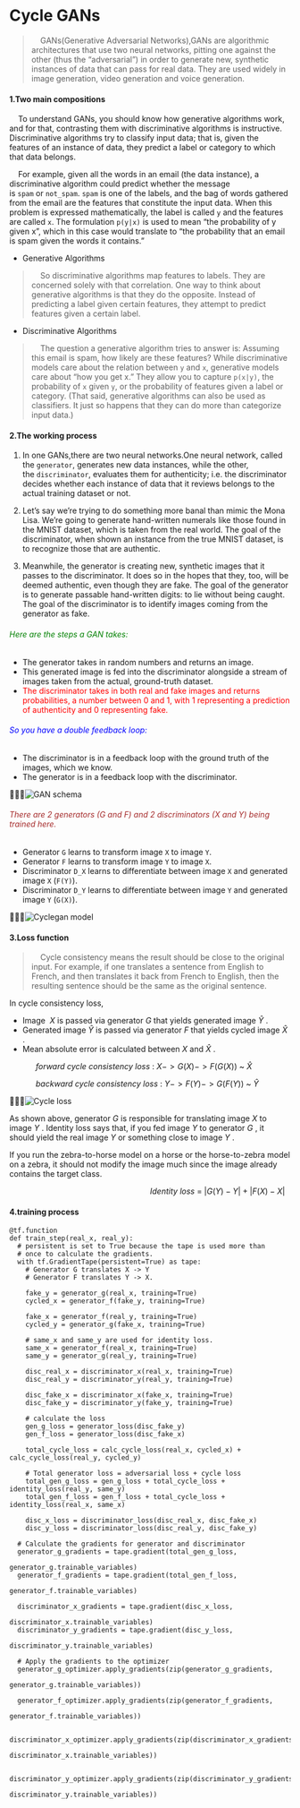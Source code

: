 # Cycle GANs

>     GANs(Generative Adversarial Networks),GANs are algorithmic architectures that use two neural networks, pitting one against the other (thus the “adversarial”) in order to generate new, synthetic instances of data that can pass for real data. They are used widely in image generation, video generation and voice generation.

#### 1.Two main compositions

    To understand GANs, you should know how generative algorithms work, and for that, contrasting them with discriminative algorithms is instructive. Discriminative algorithms try to classify input data; that is, given the features of an instance of data, they predict a label or category to which that data belongs.

    For example, given all the words in an email (the data instance), a discriminative algorithm could predict whether the message is `spam` or `not_spam`. `spam` is one of the labels, and the bag of words gathered from the email are the features that constitute the input data. When this problem is expressed mathematically, the label is called `y` and the features are called `x`. The formulation `p(y|x)` is used to mean “the probability of y given x”, which in this case would translate to “the probability that an email is spam given the words it contains.”

* Generative Algorithms

>     So discriminative algorithms map features to labels. They are concerned solely with that correlation. One way to think about generative algorithms is that they do the opposite. Instead of predicting a label given certain features, they attempt to predict features given a certain label.

* Discriminative Algorithms

>     The question a generative algorithm tries to answer is: Assuming this email is spam, how likely are these features? While discriminative models care about the relation between `y` and `x`, generative models care about “how you get x.” They allow you to capture `p(x|y)`, the probability of `x` given `y`, or the probability of features given a label or category. (That said, generative algorithms can also be used as classifiers. It just so happens that they can do more than categorize input data.)

#### 2.The working process

1. In one GANs,there are two neural networks.One neural network, called the `generator`, generates new data instances, while the other, the `discriminator`, evaluates them for authenticity; i.e. the discriminator decides whether each instance of data that it reviews belongs to the actual training dataset or not.
  
2. Let’s say we’re trying to do something more banal than mimic the Mona Lisa. We’re going to generate hand-written numerals like those found in the MNIST dataset, which is taken from the real world. The goal of the discriminator, when shown an instance from the true MNIST dataset, is to recognize those that are authentic.
  
3. Meanwhile, the generator is creating new, synthetic images that it passes to the discriminator. It does so in the hopes that they, too, will be deemed authentic, even though they are fake. The goal of the generator is to generate passable hand-written digits: to lie without being caught. The goal of the discriminator is to identify images coming from the generator as fake.
  

###### <font color="green">Here are the steps a GAN takes:</font>

* The generator takes in random numbers and returns an image.
* This generated image is fed into the discriminator alongside a stream of images taken from the actual, ground-truth dataset.
* <font color="red">The discriminator takes in both real and fake images and returns probabilities, a number between 0 and 1, with 1 representing a prediction of authenticity and 0 representing fake.</font>

###### <font color="blue">So you have a double feedback loop:</font>

* The discriminator is in a feedback loop with the ground truth of the images, which we know.
* The generator is in a feedback loop with the discriminator.

![GAN schema](https://wiki.pathmind.com/images/wiki/gan_schema.png)

###### <font color="brown">There are 2 generators (G and F) and 2 discriminators (X and Y) being trained here.</font>

* Generator `G` learns to transform image `X` to image `Y`. 
* Generator `F` learns to transform image `Y` to image `X`. 
* Discriminator `D_X` learns to differentiate between image `X` and generated image `X` (`F(Y)`).
* Discriminator `D_Y` learns to differentiate between image `Y` and generated image `Y` (`G(X)`).

![Cyclegan model](https://tensorflow.google.cn/static/tutorials/generative/images/cyclegan_model.png)

#### 3.Loss function

>     Cycle consistency means the result should be close to the original input. For example, if one translates a sentence from English to French, and then translates it back from French to English, then the resulting sentence should be the same as the original sentence.

In cycle consistency loss,

* Image  $X$ is passed via generator $G$ that yields generated image $\hat{Y}$ .
* Generated image $\hat{Y}$ is passed via generator $F$ that yields cycled image $\hat{X}$ .
* Mean absolute error is calculated between $X$ and $\hat{X}$ .

            $forward$ $cycle$ $consistency$ $loss$ $:$ $X->G(X)->F(G(X))$ ~ $\hat{X}$

            $backward$ $cycle$ $consistency$ $loss$ $:$ $Y->F(Y)->G(F(Y))$ ~ $\hat{Y}$            

![Cycle loss](https://tensorflow.google.cn/static/tutorials/generative/images/cycle_loss.png)

As shown above, generator $G$ is responsible for translating image $X$ to image $Y$ . Identity loss says that, if you fed image $Y$ to generator $G$ , it should yield the real image $Y$ or something close to image $Y$ .

If you run the zebra-to-horse model on a horse or the horse-to-zebra model on a zebra, it should not modify the image much since the image already contains the target class.

                                                                $Identity$ $loss$ $=$ $|G(Y)-Y|+|F(X)-X|$

#### 4.training process

    @tf.function
    def train_step(real_x, real_y):
      # persistent is set to True because the tape is used more than
      # once to calculate the gradients.
      with tf.GradientTape(persistent=True) as tape:
        # Generator G translates X -> Y
        # Generator F translates Y -> X.
    
        fake_y = generator_g(real_x, training=True)
        cycled_x = generator_f(fake_y, training=True)
    
        fake_x = generator_f(real_y, training=True)
        cycled_y = generator_g(fake_x, training=True)
    
        # same_x and same_y are used for identity loss.
        same_x = generator_f(real_x, training=True)
        same_y = generator_g(real_y, training=True)
    
        disc_real_x = discriminator_x(real_x, training=True)
        disc_real_y = discriminator_y(real_y, training=True)
    
        disc_fake_x = discriminator_x(fake_x, training=True)
        disc_fake_y = discriminator_y(fake_y, training=True)
    
        # calculate the loss
        gen_g_loss = generator_loss(disc_fake_y)
        gen_f_loss = generator_loss(disc_fake_x)
    
        total_cycle_loss = calc_cycle_loss(real_x, cycled_x) + calc_cycle_loss(real_y, cycled_y)
    
        # Total generator loss = adversarial loss + cycle loss
        total_gen_g_loss = gen_g_loss + total_cycle_loss + identity_loss(real_y, same_y)
        total_gen_f_loss = gen_f_loss + total_cycle_loss + identity_loss(real_x, same_x)
    
        disc_x_loss = discriminator_loss(disc_real_x, disc_fake_x)
        disc_y_loss = discriminator_loss(disc_real_y, disc_fake_y)
    
      # Calculate the gradients for generator and discriminator
      generator_g_gradients = tape.gradient(total_gen_g_loss, 
                                            generator_g.trainable_variables)
      generator_f_gradients = tape.gradient(total_gen_f_loss, 
                                            generator_f.trainable_variables)
    
      discriminator_x_gradients = tape.gradient(disc_x_loss, 
                                                discriminator_x.trainable_variables)
      discriminator_y_gradients = tape.gradient(disc_y_loss, 
                                                discriminator_y.trainable_variables)
    
      # Apply the gradients to the optimizer
      generator_g_optimizer.apply_gradients(zip(generator_g_gradients, 
                                                generator_g.trainable_variables))
    
      generator_f_optimizer.apply_gradients(zip(generator_f_gradients, 
                                                generator_f.trainable_variables))
    
      discriminator_x_optimizer.apply_gradients(zip(discriminator_x_gradients,
                                                    discriminator_x.trainable_variables))
    
      discriminator_y_optimizer.apply_gradients(zip(discriminator_y_gradients,
                                                    discriminator_y.trainable_variables))
